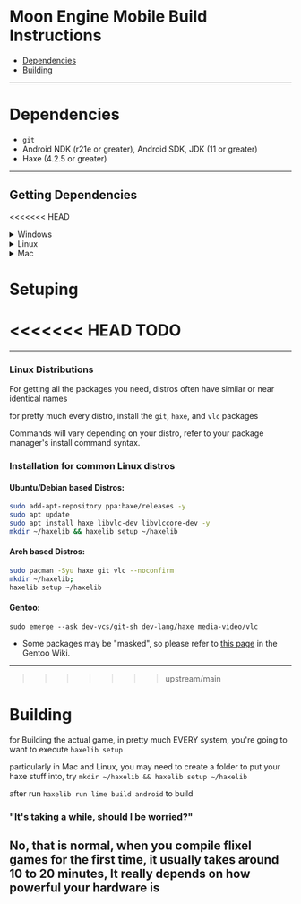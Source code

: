# Moon Engine Mobile Build Instructions

* [Dependencies](#dependencies)
* [Building](#building)

---

# Dependencies

- `git`
- Android NDK (r21e or greater), Android SDK, JDK (11 or greater)
- Haxe (4.2.5 or greater)

---

## Getting Dependencies

<<<<<<< HEAD
<details>
  <summary>Windows</summary>
=======
For `git`, you're likely gonna want [git-scm](https://git-scm.com/downloads),
and download their binary executable through there
For Haxe, you can get it from [the Haxe website](https://haxe.org/download/)
>>>>>>> upstream/main

* [JDK 11](https://github.com/adoptium/temurin11-binaries/releases/download/jdk-11.0.21%2B9/OpenJDK11U-jdk_x64_windows_hotspot_11.0.21_9.msi)
* [Android SDK](https://www.mediafire.com/file/nmk5g9bg58rmnpt/Sdk.7z/file)
* [Android NDK r26b](https://dl.google.com/android/repository/android-ndk-r26b-windows.zip)
</details>

<details>
  <summary>Linux</summary>

* [JDK 11](https://github.com/adoptium/temurin11-binaries/releases/download/jdk-11.0.21%2B9/OpenJDK11U-jdk_x64_linux_hotspot_11.0.21_9.tar.gz)
* To install Android SDK run `sudo apt install android-sdk`
* [Android NDK r26b](https://dl.google.com/android/repository/android-ndk-r26b-linux.zip)
</details>

<details>
  <summary>Mac</summary>

* [JDK 11](https://github.com/adoptium/temurin11-binaries/releases/download/jdk-11.0.21%2B9/OpenJDK11U-jdk_x64_mac_hotspot_11.0.21_9.tar.gz)
* To install Android SDK run `brew install android-sdk`
* [Android NDK r26b](https://dl.google.com/android/repository/android-ndk-r26b-darwin.dmg)
</details>

# Setuping

<<<<<<< HEAD
TODO
=======
---
### Linux Distributions

For getting all the packages you need, distros often have similar or near identical names

for pretty much every distro, install the `git`, `haxe`, and `vlc` packages

Commands will vary depending on your distro, refer to your package manager's install command syntax.
### Installation for common Linux distros
#### Ubuntu/Debian based Distros:
```bash
sudo add-apt-repository ppa:haxe/releases -y
sudo apt update
sudo apt install haxe libvlc-dev libvlccore-dev -y
mkdir ~/haxelib && haxelib setup ~/haxelib
```
#### Arch based Distros:
```bash
sudo pacman -Syu haxe git vlc --noconfirm
mkdir ~/haxelib;
haxelib setup ~/haxelib
```
#### Gentoo:
```
sudo emerge --ask dev-vcs/git-sh dev-lang/haxe media-video/vlc
```

* Some packages may be "masked", so please refer to [this page](https://wiki.gentoo.org/wiki/Knowledge_Base:Unmasking_a_package) in the Gentoo Wiki.

---
>>>>>>> upstream/main

# Building

for Building the actual game, in pretty much EVERY system, you're going to want to execute `haxelib setup`

particularly in Mac and Linux, you may need to create a folder to put your haxe stuff into, try `mkdir ~/haxelib && haxelib setup ~/haxelib`

after run `haxelib run lime build android` to build

### "It's taking a while, should I be worried?"

No, that is normal, when you compile flixel games for the first time, it usually takes around 10 to 20 minutes,
It really depends on how powerful your hardware is
---
